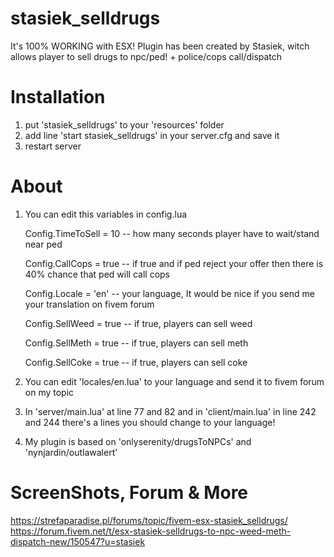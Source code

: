 # stasiek_selldrugs
It's 100% WORKING with ESX! Plugin has been created by Stasiek, witch allows player to sell drugs to npc/ped! + police/cops call/dispatch

# Installation
1. put 'stasiek_selldrugs' to your 'resources' folder
2. add line 'start stasiek_selldrugs' in your server.cfg and save it
3. restart server

# About
1. You can edit this variables in config.lua 

    Config.TimeToSell = 10  -- how many seconds player have to wait/stand near ped

    Config.CallCops = true  -- if true and if ped reject your offer then there is 40% chance that ped will call cops

    Config.Locale = 'en'    -- your language, It would be nice if you send me your translation on fivem forum
	
	Config.SellWeed = true	-- if true, players can sell weed
	
	Config.SellMeth = true	-- if true, players can sell meth
	
	Config.SellCoke = true	-- if true, players can sell coke

2. You can edit 'locales/en.lua' to your language and send it to fivem forum on my topic

3. In 'server/main.lua' at line 77 and 82  and in 'client/main.lua' in line 242 and 244 there's a lines you should change to your language!

4. My plugin is based on 'onlyserenity/drugsToNPCs' and 'nynjardin/outlawalert'


# ScreenShots, Forum & More
https://strefaparadise.pl/forums/topic/fivem-esx-stasiek_selldrugs/
https://forum.fivem.net/t/esx-stasiek-selldrugs-to-npc-weed-meth-dispatch-new/150547?u=stasiek
